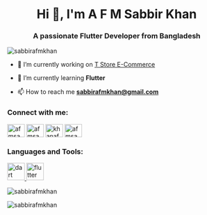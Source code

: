 <h1 align="center">Hi 👋, I'm A F M Sabbir Khan</h1>
<h3 align="center">A passionate Flutter Developer from Bangladesh</h3>

<p align="left"> <img src="https://komarev.com/ghpvc/?username=sabbirafmkhan&label=Profile%20views&color=0e75b6&style=flat" alt="sabbirafmkhan" /> </p>

- 🔭 I’m currently working on [T Store E-Commerce](https://github.com/sabbirafmkhan/t_store.git)

- 🌱 I’m currently learning **Flutter**

- 📫 How to reach me **sabbirafmkhan@gmail.com**

<h3 align="left">Connect with me:</h3>
<p align="left">
<a href="https://linkedin.com/in/afmsabbirkhan" target="blank"><img align="center" src="https://raw.githubusercontent.com/rahuldkjain/github-profile-readme-generator/master/src/images/icons/Social/linked-in-alt.svg" alt="afmsabbirkhan" height="30" width="40" /></a>
<a href="https://fb.com/afmsabbirkhan" target="blank"><img align="center" src="https://raw.githubusercontent.com/rahuldkjain/github-profile-readme-generator/master/src/images/icons/Social/facebook.svg" alt="afmsabbirkhan" height="30" width="40" /></a>
<a href="https://instagram.com/khanafmsabbir" target="blank"><img align="center" src="https://raw.githubusercontent.com/rahuldkjain/github-profile-readme-generator/master/src/images/icons/Social/instagram.svg" alt="khanafmsabbir" height="30" width="40" /></a>
<a href="https://discord.gg/afmsabbirkhan" target="blank"><img align="center" src="https://raw.githubusercontent.com/rahuldkjain/github-profile-readme-generator/master/src/images/icons/Social/discord.svg" alt="afmsabbirkhan" height="30" width="40" /></a>
</p>

<h3 align="left">Languages and Tools:</h3>
<p align="left"> <a href="https://dart.dev" target="_blank" rel="noreferrer"> <img src="https://www.vectorlogo.zone/logos/dartlang/dartlang-icon.svg" alt="dart" width="40" height="40"/> </a> <a href="https://flutter.dev" target="_blank" rel="noreferrer"> <img src="https://www.vectorlogo.zone/logos/flutterio/flutterio-icon.svg" alt="flutter" width="40" height="40"/> </a> </p>

<p><img align="center" src="https://github-readme-stats.vercel.app/api/top-langs?username=sabbirafmkhan&show_icons=true&locale=en&layout=compact" alt="sabbirafmkhan" /></p>

<p><img align="center" src="https://github-readme-streak-stats.herokuapp.com/?user=sabbirafmkhan&" alt="sabbirafmkhan" /></p>
